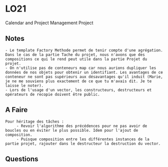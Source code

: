 # LO21
Calendar and Project Management Project

## Notes
	- Le template Factory Methode permet de tenir compte d'une agrégation. Dans le cas de la partie Tache du projet, nous n'avons que des compositions ce qui le rend peut utile dans la partie Projet du projet.
	- On n'utilise pas de conteneurs map car nous aurions dupliquer les données de nos objets pour obtenir un identifiant. Les avantages de ce conteneur ne sont pas supérieurs aux désavantages qu'il induit (Marie, je ne me souviens plus exactement de ce que tu m'avais dit. Je te laisse le noter).
	- Lors de l'usage d'un vector, les constructeurs, destructeurs et opérateurs de recopie doivent être public. 

## A Faire
	Pour héritage des tâches :
		 - Revoir l'algorithme des précédences pour ne pas avoir de boucles ou en éviter le plus possible. Idem pour l'ajout de composition. 
		 - Puisque composition entre les différentes instances de la partie projet, rajouter dans le destructeur la destruction du vector. 

## Questions